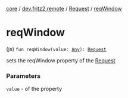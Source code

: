 [core](../../index.md) / [dev.fritz2.remote](../index.md) / [Request](index.md) / [reqWindow](./req-window.md)

# reqWindow

(js) `fun reqWindow(value: `[`Any`](https://kotlinlang.org/api/latest/jvm/stdlib/kotlin/-any/index.html)`): `[`Request`](index.md)

sets the reqWindow property of the [Request](index.md)

### Parameters

`value` - of the property